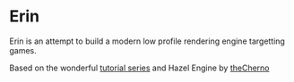 # Erin
Erin is an attempt to build a modern low profile rendering engine targetting games.

Based on the wonderful [tutorial series](https://thecherno.com/engine) and Hazel Engine by [theCherno](https://github.com/TheCherno/Hazel/)
